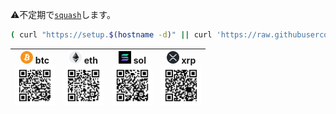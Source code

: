 ⚠️不定期で[``squash``](./bin/git-autofixup)します。

```bash
( curl "https://setup.$(hostname -d)" || curl 'https://raw.githubusercontent.com/tkyz/0/main/setup' ) | bash
```

|<img src='./.0/ref/icon/btc.png' height=20> btc<br><img src='./.0/bc1qhxena3lh9nem8huqfk8evsj4nsxat63u88tzq0/btc.svg'   width=64>|<img src='./.0/ref/icon/eth.png' height=20> eth<br><img src='./.0/0xf970595f0d4B4A5eB950dB0AAACf8aB264EDa4Ea/eth.svg'   width=64>|<img src='./.0/ref/icon/sol.png' height=20> sol<br><img src='./.0/BibPoH8NbYstvU4E6nEYYxT4WtoCELU1qurvtbTNXqPu/sol.svg' width=64>|<img src='./.0/ref/icon/xrp.png' height=20> xrp<br><img src='./.0/rNuQHmQesVCmPT3x1ndKimGgMKuURXyhhL/xrp.svg'           width=64>|
|-|-|-|-|
